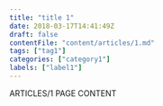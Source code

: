 ```yaml
---
title: "title 1"
date: 2018-03-17T14:41:49Z
draft: false
contentFile: "content/articles/1.md"
tags: ["tag1"]
categories: ["category1"]
labels: ["label1"]
---
```


ARTICLES/1 PAGE CONTENT

